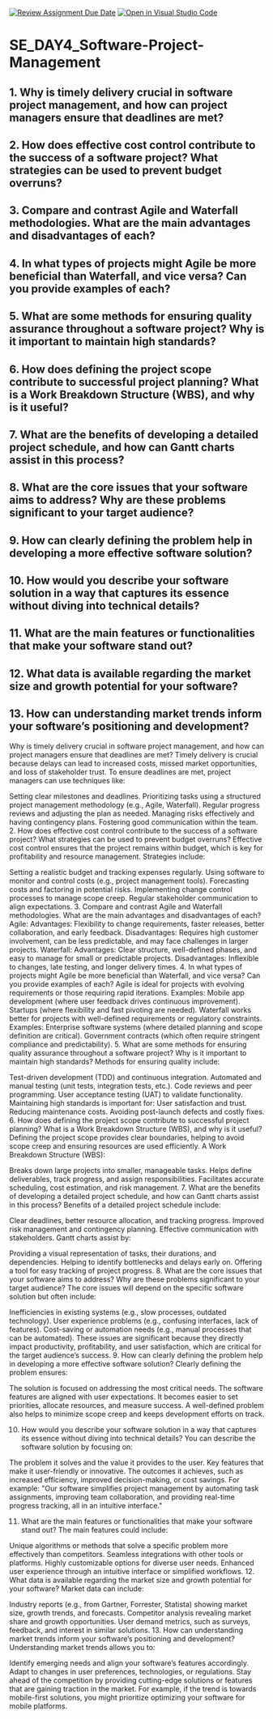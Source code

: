 [![Review Assignment Due Date](https://classroom.github.com/assets/deadline-readme-button-22041afd0340ce965d47ae6ef1cefeee28c7c493a6346c4f15d667ab976d596c.svg)](https://classroom.github.com/a/9pw6JKcu)
[![Open in Visual Studio Code](https://classroom.github.com/assets/open-in-vscode-2e0aaae1b6195c2367325f4f02e2d04e9abb55f0b24a779b69b11b9e10269abc.svg)](https://classroom.github.com/online_ide?assignment_repo_id=17445706&assignment_repo_type=AssignmentRepo)
# SE_DAY4_Software-Project-Management
## 1. Why is timely delivery crucial in software project management, and how can project managers ensure that deadlines are met?
## 2. How does effective cost control contribute to the success of a software project? What strategies can be used to prevent budget overruns?
## 3. Compare and contrast Agile and Waterfall methodologies. What are the main advantages and disadvantages of each?
## 4. In what types of projects might Agile be more beneficial than Waterfall, and vice versa? Can you provide examples of each?
## 5. What are some methods for ensuring quality assurance throughout a software project? Why is it important to maintain high standards?
## 6. How does defining the project scope contribute to successful project planning? What is a Work Breakdown Structure (WBS), and why is it useful?
## 7. What are the benefits of developing a detailed project schedule, and how can Gantt charts assist in this process?
## 8. What are the core issues that your software aims to address? Why are these problems significant to your target audience?
## 9. How can clearly defining the problem help in developing a more effective software solution?
## 10. How would you describe your software solution in a way that captures its essence without diving into technical details?
## 11. What are the main features or functionalities that make your software stand out?
## 12. What data is available regarding the market size and growth potential for your software?
## 13. How can understanding market trends inform your software’s positioning and development?



Why is timely delivery crucial in software project management, and how can project managers ensure that deadlines are met?
Timely delivery is crucial because delays can lead to increased costs, missed market opportunities, and loss of stakeholder trust. To ensure deadlines are met, project managers can use techniques like:

Setting clear milestones and deadlines.
Prioritizing tasks using a structured project management methodology (e.g., Agile, Waterfall).
Regular progress reviews and adjusting the plan as needed.
Managing risks effectively and having contingency plans.
Fostering good communication within the team.
2. How does effective cost control contribute to the success of a software project? What strategies can be used to prevent budget overruns?
Effective cost control ensures that the project remains within budget, which is key for profitability and resource management. Strategies include:

Setting a realistic budget and tracking expenses regularly.
Using software to monitor and control costs (e.g., project management tools).
Forecasting costs and factoring in potential risks.
Implementing change control processes to manage scope creep.
Regular stakeholder communication to align expectations.
3. Compare and contrast Agile and Waterfall methodologies. What are the main advantages and disadvantages of each?
Agile:
Advantages: Flexibility to change requirements, faster releases, better collaboration, and early feedback.
Disadvantages: Requires high customer involvement, can be less predictable, and may face challenges in larger projects.
Waterfall:
Advantages: Clear structure, well-defined phases, and easy to manage for small or predictable projects.
Disadvantages: Inflexible to changes, late testing, and longer delivery times.
4. In what types of projects might Agile be more beneficial than Waterfall, and vice versa? Can you provide examples of each?
Agile is ideal for projects with evolving requirements or those requiring rapid iterations. Examples:
Mobile app development (where user feedback drives continuous improvement).
Startups (where flexibility and fast pivoting are needed).
Waterfall works better for projects with well-defined requirements or regulatory constraints. Examples:
Enterprise software systems (where detailed planning and scope definition are critical).
Government contracts (which often require stringent compliance and predictability).
5. What are some methods for ensuring quality assurance throughout a software project? Why is it important to maintain high standards?
Methods for ensuring quality include:

Test-driven development (TDD) and continuous integration.
Automated and manual testing (unit tests, integration tests, etc.).
Code reviews and peer programming.
User acceptance testing (UAT) to validate functionality. Maintaining high standards is important for:
User satisfaction and trust.
Reducing maintenance costs.
Avoiding post-launch defects and costly fixes.
6. How does defining the project scope contribute to successful project planning? What is a Work Breakdown Structure (WBS), and why is it useful?
Defining the project scope provides clear boundaries, helping to avoid scope creep and ensuring resources are used efficiently. A Work Breakdown Structure (WBS):

Breaks down large projects into smaller, manageable tasks.
Helps define deliverables, track progress, and assign responsibilities.
Facilitates accurate scheduling, cost estimation, and risk management.
7. What are the benefits of developing a detailed project schedule, and how can Gantt charts assist in this process?
Benefits of a detailed project schedule include:

Clear deadlines, better resource allocation, and tracking progress.
Improved risk management and contingency planning.
Effective communication with stakeholders.
Gantt charts assist by:

Providing a visual representation of tasks, their durations, and dependencies.
Helping to identify bottlenecks and delays early on.
Offering a tool for easy tracking of project progress.
8. What are the core issues that your software aims to address? Why are these problems significant to your target audience?
The core issues will depend on the specific software solution but often include:

Inefficiencies in existing systems (e.g., slow processes, outdated technology).
User experience problems (e.g., confusing interfaces, lack of features).
Cost-saving or automation needs (e.g., manual processes that can be automated). These issues are significant because they directly impact productivity, profitability, and user satisfaction, which are critical for the target audience’s success.
9. How can clearly defining the problem help in developing a more effective software solution?
Clearly defining the problem ensures:

The solution is focused on addressing the most critical needs.
The software features are aligned with user expectations.
It becomes easier to set priorities, allocate resources, and measure success.
A well-defined problem also helps to minimize scope creep and keeps development efforts on track.

10. How would you describe your software solution in a way that captures its essence without diving into technical details?
You can describe the software solution by focusing on:

The problem it solves and the value it provides to the user.
Key features that make it user-friendly or innovative.
The outcomes it achieves, such as increased efficiency, improved decision-making, or cost savings.
For example: "Our software simplifies project management by automating task assignments, improving team collaboration, and providing real-time progress tracking, all in an intuitive interface."

11. What are the main features or functionalities that make your software stand out?
The main features could include:

Unique algorithms or methods that solve a specific problem more effectively than competitors.
Seamless integrations with other tools or platforms.
Highly customizable options for diverse user needs.
Enhanced user experience through an intuitive interface or simplified workflows.
12. What data is available regarding the market size and growth potential for your software?
Market data can include:

Industry reports (e.g., from Gartner, Forrester, Statista) showing market size, growth trends, and forecasts.
Competitor analysis revealing market share and growth opportunities.
User demand metrics, such as surveys, feedback, and interest in similar solutions.
13. How can understanding market trends inform your software’s positioning and development?
Understanding market trends allows you to:

Identify emerging needs and align your software’s features accordingly.
Adapt to changes in user preferences, technologies, or regulations.
Stay ahead of the competition by providing cutting-edge solutions or features that are gaining traction in the market.
For example, if the trend is towards mobile-first solutions, you might prioritize optimizing your software for mobile platforms.
